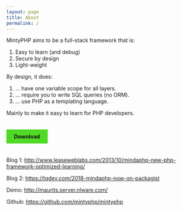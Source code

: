 ```yaml
---
layout: page
title: About
permalink: /
---
```


MintyPHP aims to be a full-stack framework that is:

1.  Easy to learn (and debug)
2.  Secure by design
3.  Light-weight

By design, it does:

1.  … have one variable scope for all layers.
2.  … require you to write SQL queries (no ORM).
3.  … use PHP as a templating language.

Mainly to make it easy to learn for PHP developers.

<br/>

<a href='/installation/' style="text-decoration: none; color: #111; font-weight: bold; background-color: #51d927; padding: 10px 20px;">Download</a>

<br/>

Blog 1: http://www.leaseweblabs.com/2013/10/mindaphp-new-php-framework-optimized-learning/

Blog 2: https://tqdev.com/2018-mindaphp-now-on-packagist

Demo: http://maurits.server.nlware.com/

Github: https://github.com/mintyphp/mintyphp
